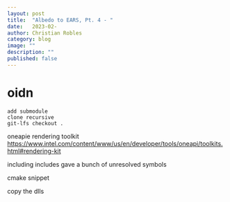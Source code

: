 ```yaml
---
layout: post
title:  "Albedo to EARS, Pt. 4 - "
date:   2023-02-
author: Christian Robles
category: blog
image: ""
description: ""
published: false
---
```


# oidn

```
add submodule
clone recursive
git-lfs checkout .
```

oneapie rendering toolkit https://www.intel.com/content/www/us/en/developer/tools/oneapi/toolkits.html#rendering-kit

including includes gave a bunch of unresolved symbols

cmake snippet

copy the dlls